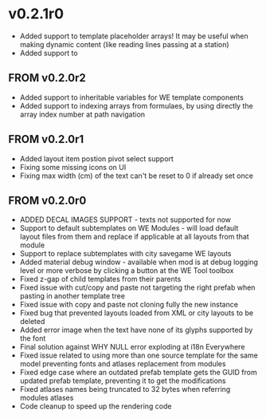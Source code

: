 # v0.2.1r0
- Added support to template placeholder arrays! It may be useful when making dynamic content (like reading lines passing at a station)
- Added support to 

## FROM v0.2.0r2
- Added support to inheritable variables for WE template components
- Added support to indexing arrays from formulaes, by using directly the array index number at path navigation

## FROM v0.2.0r1
- Added layout item postion pivot select support
- Fixing some missing icons on UI
- Fixing max width (cm) of the text can't be reset to 0 if already set once

## FROM v0.2.0r0
- ADDED DECAL IMAGES SUPPORT - texts not supported for now
- Support to default subtemplates on WE Modules - will load default layout files from them and replace if applicable at all layouts from that module
- Support to replace subtemplates with city savegame WE layouts
- Added material debug window - available when mod is at debug logging level or more verbose by clicking a button at the WE Tool toolbox
- Fixed z-gap of child templates from their parents
- Fixed issue with cut/copy and paste not targeting the right prefab when pasting in another template tree
- Fixed issue with copy and paste not cloning fully the new instance
- Fixed bug that prevented layouts loaded from XML or city layouts to be deleted
- Added error image when the text have none of its glyphs supported by the font
- Final solution against WHY NULL error exploding at i18n Everywhere
- Fixed issue related to using more than one source template for the same model preventing fonts and atlases replacement from modules
- Fixed edge case where an outdated prefab template gets the GUID from updated prefab template, preventing it to get the modifications
- Fixed atlases names being truncated to 32 bytes when referring modules atlases
- Code cleanup to speed up the rendering code